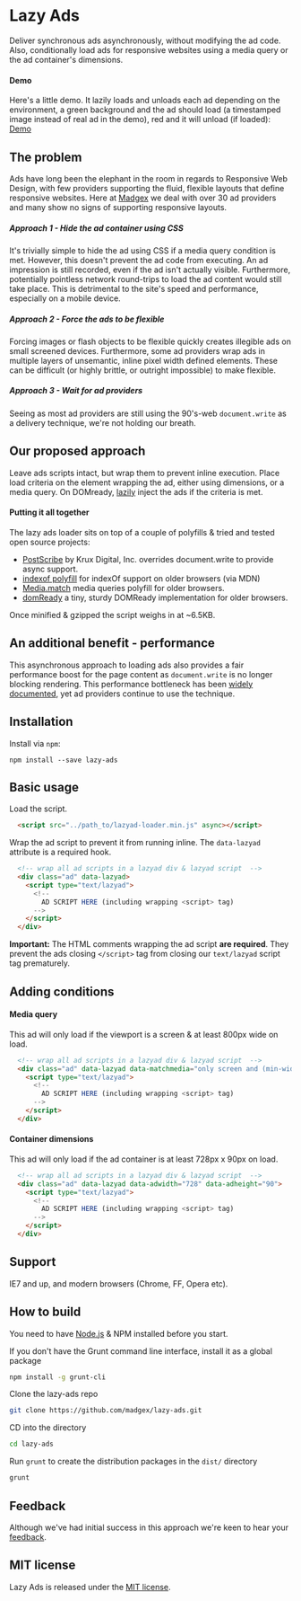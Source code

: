 Lazy Ads
========

Deliver synchronous ads asynchronously, without modifying the ad code. Also, conditionally load ads for responsive websites using a media query or the ad container's dimensions.

#### Demo
Here's a little demo. It lazily loads and unloads each ad depending on the environment, a green background and the ad should load (a timestamped image instead of real ad in the demo), red and it will unload (if loaded): [Demo](http://htmlpreview.github.io/?https://github.com/madgex/lazy-ads/blob/develop/tests/index2.html)

## The problem
Ads have long been the elephant in the room in regards to Responsive Web Design, with few providers supporting the fluid, flexible layouts that define responsive websites. Here at [Madgex](http://madgex.com/) we deal with over 30 ad providers and many show no signs of supporting responsive layouts.

##### Approach 1 - Hide the ad container using CSS
It's trivially simple to hide the ad using CSS if a media query condition is met. However, this doesn't prevent the ad code from executing. An ad impression is still recorded, even if the ad isn't actually visible. Furthermore, potentially pointless network round-trips to load the ad content would still take place. This is detrimental to the site's speed and performance, especially on a mobile device.

##### Approach 2 - Force the ads to be flexible
Forcing images or flash objects to be flexible quickly creates illegible ads on small screened devices. Furthermore, some ad providers wrap ads in multiple layers of unsemantic, inline pixel width defined elements. These can be difficult (or highly brittle, or outright impossible) to make flexible.

##### Approach 3 - Wait for ad providers
Seeing as most ad providers are still using the 90's-web `document.write` as a delivery technique, we're not holding our breath.

## Our proposed approach
Leave ads scripts intact, but wrap them to prevent inline execution. Place load criteria on the element wrapping the ad, either using dimensions, or a media query. On DOMready, [lazily](http://en.wikipedia.org/wiki/Lazy_loading) inject the ads if the criteria is met.

#### Putting it all together
The lazy ads loader sits on top of a couple of polyfills & tried and tested open source projects:
* [PostScribe](https://github.com/krux/postscribe/) by Krux Digital, Inc. overrides document.write to provide async support.
* [indexof polyfill](https://developer.mozilla.org/en-US/docs/Web/JavaScript/Reference/Global_Objects/Array/indexOf) for indexOf support on older browsers (via MDN)
* [Media.match](https://github.com/weblinc/media-match) media queries polyfill for older browsers.
* [domReady](https://github.com/ded/domready) a tiny, sturdy DOMReady implementation for older browsers.

Once minified & gzipped the script weighs in at ~6.5KB.

## An additional benefit - performance
This asynchronous approach to loading ads also provides a fair performance boost for the page content as `document.write` is no longer blocking rendering. This performance bottleneck has been [widely documented](http://www.stevesouders.com/blog/2012/04/10/dont-docwrite-scripts/), yet ad providers continue to use the technique.

## Installation
Install via `npm`:

``` console
npm install --save lazy-ads
```

## Basic usage
Load the script.
``` html
  <script src="../path_to/lazyad-loader.min.js" async></script>
```

Wrap the ad script to prevent it from running inline. The `data-lazyad` attribute is a required hook.

``` html
  <!-- wrap all ad scripts in a lazyad div & lazyad script  -->
  <div class="ad" data-lazyad>
    <script type="text/lazyad">
      <!--
        AD SCRIPT HERE (including wrapping <script> tag)
      -->
    </script>
  </div>
```

**Important:** The HTML comments wrapping the ad script **are required**. They prevent the ads closing `</script>` tag from closing our `text/lazyad` script tag prematurely.

## Adding conditions

#### Media query
This ad will only load if the viewport is a screen & at least 800px wide on load.
``` html
  <!-- wrap all ad scripts in a lazyad div & lazyad script  -->
  <div class="ad" data-lazyad data-matchmedia="only screen and (min-width: 800px)">
    <script type="text/lazyad">
      <!--
        AD SCRIPT HERE (including wrapping <script> tag)
      -->
    </script>
  </div>
```

#### Container dimensions
This ad will only load if the ad container is at least 728px x 90px on load.
``` html
  <!-- wrap all ad scripts in a lazyad div & lazyad script  -->
  <div class="ad" data-lazyad data-adwidth="728" data-adheight="90">
    <script type="text/lazyad">
      <!--
        AD SCRIPT HERE (including wrapping <script> tag)
      -->
    </script>
  </div>
```

## Support
IE7 and up, and modern browsers (Chrome, FF, Opera etc).

## How to build
You need to have [Node.js](http://nodejs.org/download/) & NPM installed before you start.

If you don't have the Grunt command line interface, install it as a global package
```bash
npm install -g grunt-cli
```
Clone the lazy-ads repo
```bash
git clone https://github.com/madgex/lazy-ads.git
```
CD into the directory
```bash
cd lazy-ads
```
Run `grunt` to create the distribution packages in the `dist/` directory
```bash
grunt
```


## Feedback
Although we've had initial success in this approach we're keen to hear your [feedback](https://github.com/madgex/lazy-ads/issues/new).

## MIT license
Lazy Ads is released under the [MIT license](https://github.com/madgex/lazy-ads/blob/master/LICENSE).

